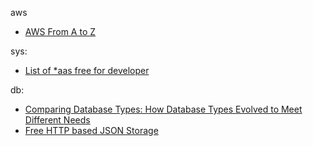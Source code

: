 

aws
- [AWS From A to Z](http://www.helenanderson.co.nz/aws-a-z/)


sys:
- [List of *aas free for developer](https://free-for.dev/#/?id=ci-cd)


db:
- [Comparing Database Types: How Database Types Evolved to Meet Different Needs](https://www.prisma.io/blog/comparison-of-database-models-1iz9u29nwn37)
- [Free HTTP based JSON Storage](https://jsonbox.io/)

